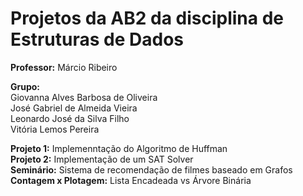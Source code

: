 # Projetos da AB2 da disciplina de Estruturas de Dados

**Professor:** Márcio Ribeiro

**Grupo:**  
Giovanna Alves Barbosa de Oliveira  
José Gabriel de Almeida Vieira  
Leonardo José da Silva Filho  
Vitória Lemos Pereira  

**Projeto 1:** Implemenntação do Algoritmo de Huffman  
**Projeto 2:** Implementação de um SAT Solver  
**Seminário:** Sistema de recomendação de filmes baseado em Grafos  
**Contagem x Plotagem:** Lista Encadeada vs Árvore Binária  
